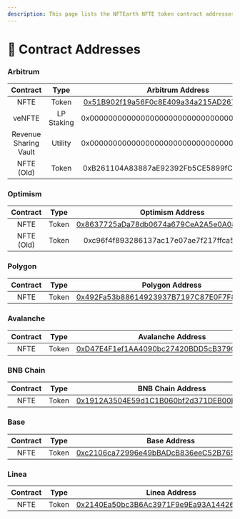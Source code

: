 ```yaml
---
description: This page lists the NFTEarth NFTE token contract addresses on each chain.
---
```


# 📜 Contract Addresses

### Arbitrum

<table data-full-width="false"><thead><tr><th align="center">Contract</th><th align="center">Type</th><th align="center">Arbitrum Address</th></tr></thead><tbody><tr><td align="center">NFTE</td><td align="center">Token</td><td align="center"><a href="https://arbiscan.io/token/0x51b902f19a56f0c8e409a34a215ad2673edf3284">0x51B902f19a56F0c8E409a34a215AD2673EDF3284</a></td></tr><tr><td align="center">veNFTE</td><td align="center">LP Staking</td><td align="center">0x0000000000000000000000000000000000000000</td></tr><tr><td align="center">Revenue Sharing Vault</td><td align="center">Utility</td><td align="center">0x0000000000000000000000000000000000000000</td></tr><tr><td align="center">NFTE (Old)</td><td align="center">Token</td><td align="center">0xB261104A83887aE92392Fb5CE5899fCFe5481456</td></tr></tbody></table>

### Optimism

|  Contract  |  Type |                                                        Optimism Address                                                        |
| :--------: | :---: | :----------------------------------------------------------------------------------------------------------------------------: |
|    NFTE    | Token | [0x8637725aDa78db0674a679CeA2A5e0A0869EF4A1](https://optimistic.etherscan.io/token/0x8637725ada78db0674a679cea2a5e0a0869ef4a1) |
| NFTE (Old) | Token |                                           0xc96f4f893286137ac17e07ae7f217ffca5db3ab6                                           |

### Polygon

| Contract |  Type |                                                     Polygon Address                                                    |
| :------: | :---: | :--------------------------------------------------------------------------------------------------------------------: |
|   NFTE   | Token | [0x492Fa53b88614923937B7197C87E0F7F8EEb7B20](https://polygonscan.com/token/0x492Fa53b88614923937B7197C87E0F7F8EEb7B20) |

### Avalanche

| Contract |  Type |                                                  Avalanche Address                                                  |
| :------: | :---: | :-----------------------------------------------------------------------------------------------------------------: |
|   NFTE   | Token | [0xD47E4F1ef1AA4090bc27420BDD5cB379Ced81440](https://snowtrace.io/token/0xD47E4F1ef1AA4090bc27420BDD5cB379Ced81440) |

### BNB Chain

| Contract |  Type |                                                  BNB Chain Address                                                 |
| :------: | :---: | :----------------------------------------------------------------------------------------------------------------: |
|   NFTE   | Token | [0x1912A3504E59d1C1B060bf2d371DEB00b70E8796](https://bscscan.com/token/0x1912A3504E59d1C1B060bf2d371DEB00b70E8796) |

### Base

| Contract |  Type |                                                     Base Address                                                    |
| :------: | :---: | :-----------------------------------------------------------------------------------------------------------------: |
|   NFTE   | Token | [0xc2106ca72996e49bBADcB836eeC52B765977fd20](https://basescan.org/token/0xc2106ca72996e49bbadcb836eec52b765977fd20) |

### Linea

| Contract |  Type |                                                      Linea Address                                                     |
| :------: | :---: | :--------------------------------------------------------------------------------------------------------------------: |
|   NFTE   | Token | [0x2140Ea50bc3B6Ac3971F9e9Ea93A1442665670e4](https://lineascan.build/token/0x2140ea50bc3b6ac3971f9e9ea93a1442665670e4) |
